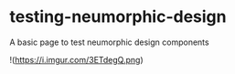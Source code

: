 # testing-neumorphic-design
A basic page to test neumorphic design components

!(https://i.imgur.com/3ETdegQ.png)
